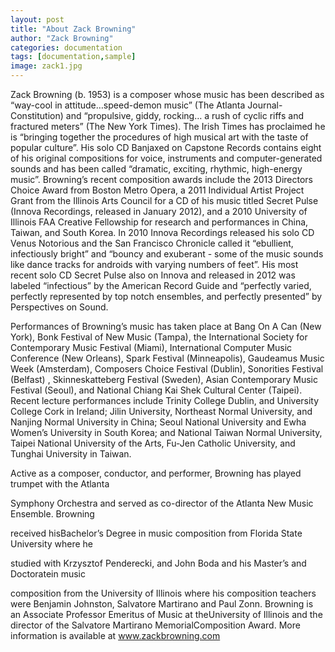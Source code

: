 ```yaml
---
layout: post
title: "About Zack Browning"
author: "Zack Browning"
categories: documentation
tags: [documentation,sample]
image: zack1.jpg
---
```


Zack Browning (b. 1953) is a composer whose music has been described as “way-cool in attitude…speed-demon music” (The Atlanta Journal-Constitution) and “propulsive, giddy, rocking… a rush of cyclic riffs and fractured meters” (The New York Times). The Irish Times has proclaimed he is “bringing together the procedures of high musical art with the taste of popular culture”. His solo CD Banjaxed on Capstone Records contains eight of his original compositions for voice, instruments and computer-generated sounds and has been called “dramatic, exciting, rhythmic, high-energy music”.  Browning’s recent composition awards include the 2013 Directors Choice Award from Boston Metro Opera, a 2011 Individual Artist Project Grant from the Illinois Arts Council for a CD of his music titled Secret Pulse (Innova Recordings, released in January 2012),  and a 2010 University of Illinois FAA Creative Fellowship for research and performances in China, Taiwan, and South Korea.  In 2010 Innova Recordings released his solo CD Venus Notorious and the San Francisco Chronicle called it “ebullient, infectiously bright” and “bouncy and exuberant - some of the music sounds like dance tracks for androids with varying numbers of feet”.  His most recent solo CD Secret Pulse also on Innova and released in 2012 was labeled “infectious” by the American Record Guide and “perfectly varied, perfectly represented by top notch ensembles, and perfectly presented” by Perspectives on Sound.  

 

Performances of Browning’s music has taken place at Bang On A Can (New York),  Bonk Festival of New Music (Tampa), the International Society for Contemporary Music Festival (Miami), International Computer Music Conference (New Orleans), Spark Festival (Minneapolis), Gaudeamus Music Week (Amsterdam), Composers Choice Festival (Dublin), Sonorities Festival (Belfast) , Skinneskatteberg Festival (Sweden), Asian Contemporary Music Festival (Seoul), and National Chiang Kai Shek Cultural Center (Taipei). Recent lecture performances include Trinity College Dublin, and University College Cork in Ireland; Jilin University, Northeast Normal University, and Nanjing Normal University in China; Seoul National University and Ewha Women’s University in South Korea; and National Taiwan Normal University, Taipei National University of the Arts, Fu-Jen Catholic University, and Tunghai University in Taiwan.

 

Active as a composer, conductor, and performer, Browning has played trumpet with the Atlanta

Symphony Orchestra and served as co-director of the Atlanta New Music Ensemble. Browning

received hisBachelor’s Degree in music composition from Florida State University where he

studied with Krzysztof Penderecki, and John Boda and his Master’s and Doctoratein music

composition from the University of Illinois where his composition teachers were Benjamin Johnston, Salvatore Martirano and Paul Zonn. Browning is an Associate Professor Emeritus of Music at theUniversity of Illinois and the director of the Salvatore Martirano MemorialComposition Award. More information is available at www.zackbrowning.com

